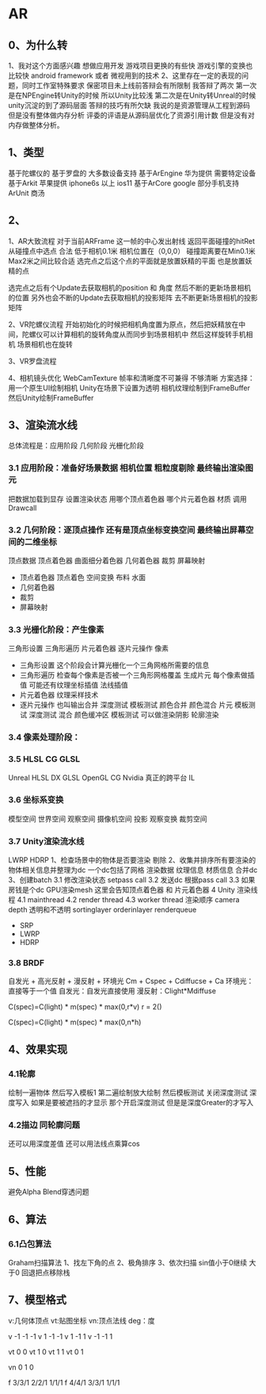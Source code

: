 
# AR

## 0、为什么转
1、我对这个方面感兴趣 想做应用开发  游戏项目更换的有些快  游戏引擎的变换也比较快 android framework 或者 微视用到的技术
2、这里存在一定的表现的问题，同时工作室特殊要求 保密项目未上线前答辩会有所限制 我答辩了两次 第一次是在NPEngine转Unity的时候 所以Unity比较浅 第二次是在Unity转Unreal的时候 unity沉淀的到了源码层面  答辩的技巧有所欠缺 我说的是资源管理从工程到源码  但是没有整体做内存分析 评委的评语是从源码层优化了资源引用计数 但是没有对内存做整体分析。

## 1、类型
基于陀螺仪的 基于罗盘的 大多数设备支持
基于ArEngine 华为提供 需要特定设备
基于Arkit 苹果提供 iphone6s 以上  ios11
基于ArCore google 部分手机支持
ArUnit 商汤 


## 2、
 1、AR大致流程
 对于当前ARFrame 这一帧的中心发出射线 返回平面碰撞的hitRet
 从碰撞点中选点 合法  低于相机0.1米  相机位置在（0,0,0）  碰撞距离要在Min0.1米 Max2米之间比较合适
 选完点之后这个点的平面就是放置妖精的平面 也是放置妖精的点

 选完点之后有个Update去获取相机的position 和 角度 然后不断的更新场景相机的位置
 另外也会不断的Update去获取相机的投影矩阵 去不断更新场景相机的投影矩阵

2、VR陀螺仪流程
开始初始化的时候把相机角度置为原点，然后把妖精放在中间，陀螺仪可以计算相机的旋转角度从而同步到场景相机中 然后这样旋转手机相机 场景相机也在旋转


3、VR罗盘流程

4、相机镜头优化
 WebCamTexture  帧率和清晰度不可兼得  不够清晰
方案选择：用一个原生UI绘制相机 Unity在场景下设置为透明  相机纹理绘制到FrameBuffer 然后Unity绘制FrameBuffer


## 3、渲染流水线
总体流程是：应用阶段  几何阶段  光栅化阶段
### 3.1 应用阶段：准备好场景数据 相机位置 粗粒度剔除 最终输出渲染图元
把数据加载到显存 
设置渲染状态 用哪个顶点着色器 哪个片元着色器 材质
调用Drawcall

### 3.2 几何阶段：逐顶点操作  还有是顶点坐标变换空间  最终输出屏幕空间的二维坐标
顶点数据  顶点着色器  曲面细分着色器  几何着色器 裁剪  屏幕映射 
- 顶点着色器 顶点着色 空间变换  布料 水面 
- 几何着色器 
- 裁剪 
- 屏幕映射 


### 3.3 光栅化阶段：产生像素
三角形设置 三角形遍历 片元着色器 逐片元操作 像素
- 三角形设置 这个阶段会计算光栅化一个三角网格所需要的信息
- 三角形遍历 检查每个像素是否被一个三角形网格覆盖 生成片元 每个像素做插值 可能还有纹理坐标插值 法线插值
- 片元着色器 纹理采样技术
- 逐片元操作 也叫输出合并  深度测试 模板测试 颜色合并 颜色混合
片元  模板测试 深度测试 混合 颜色缓冲区
模板测试 可以做渲染阴影 轮廓渲染


### 3.4 像素处理阶段：

### 3.5 HLSL CG GLSL
Unreal HLSL DX
GLSL OpenGL
CG Nvidia  真正的跨平台
IL


### 3.6 坐标系变换
模型空间 
世界空间
观察空间 摄像机空间
投影 观察变换
裁剪空间

### 3.7 Unity渲染流水线


LWRP
HDRP
1、检查场景中的物体是否要渲染 剔除
2、收集并排序所有要渲染的物体相关信息并整理为dc 一个dc包括了网格 渲染数据 纹理信息 材质信息 合并dc
3、创建batch
3.1 修改渲染状态 setpass call
3.2 发送dc 根据pass call
3.3 如果房钱是个dc GPU渲染mesh  这里会告知顶点着色器 和 片元着色器
4 Unity 渲染线程
4.1 mainthread
4.2 render thread
4.3 worker thread
渲染顺序 camera depth
透明和不透明
sortinglayer
orderinlayer
renderqueue


- SRP
- LWRP
- HDRP


### 3.8 BRDF
自发光 + 高光反射 + 漫反射 + 环境光
Cm + Cspec + Cdiffucse + Ca 
环境光：直接等于一个值
自发光：自发光直接使用
漫反射：Clight*Mdiffuse


C(spec)=C(light) * m(spec) * max(0,r*v)
r = 2()

C(spec)=C(light) * m(spec) * max(0,n*h)


## 4、效果实现
### 4.1轮廓
绘制一遍物体 然后写入模板1
第二遍绘制放大绘制 然后模板测试 关闭深度测试 深度写入
如果是要被遮挡的才显示 那个开启深度测试 但是是深度Greater的才写入

### 4.2描边 同轮廓问题
还可以用深度差值
还可以用法线点乘算cos


### 

## 5、性能
避免Alpha Blend穿透问题




## 6、算法
### 6.1凸包算法
Graham扫描算法
1、找左下角的点
2、极角排序
3、依次扫描 sin值小于0继续 大于0 回退把点移除栈 






## 7、模型格式
v:几何体顶点
vt:贴图坐标
vn:顶点法线
deg：度


v -1 -1 -1
v  1 -1 -1
v  1 -1  1
v -1 -1  1

vt 0 0
vt 1 0
vt 1 1
vt 0 1

vn 0 1 0

f 3/3/1 2/2/1 1/1/1
f 4/4/1 3/3/1 1/1/1